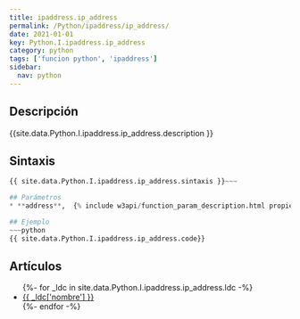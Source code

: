 ```yaml
---
title: ipaddress.ip_address
permalink: /Python/ipaddress/ip_address/
date: 2021-01-01
key: Python.I.ipaddress.ip_address
category: python
tags: ['funcion python', 'ipaddress']
sidebar: 
  nav: python
---
```


## Descripción
{{site.data.Python.I.ipaddress.ip_address.description }}

## Sintaxis
~~~python
{{ site.data.Python.I.ipaddress.ip_address.sintaxis }}~~~

## Parámetros
* **address**,  {% include w3api/function_param_description.html propiedad=site.data.Python.I.ipaddress.ip_address valor="address" %}

## Ejemplo
~~~python
{{ site.data.Python.I.ipaddress.ip_address.code}}
~~~

## Artículos
<ul>
{%- for _ldc in site.data.Python.I.ipaddress.ip_address.ldc -%}
   <li>
       <a href="{{_ldc['url'] }}">{{ _ldc['nombre'] }}</a>
   </li>
{%- endfor -%}
</ul>
